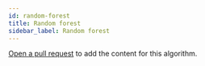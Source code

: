 ```yaml
---
id: random-forest
title: Random forest
sidebar_label: Random forest
---
```


[Open a pull request](https://github.com/AllAlgorithms/algorithms/tree/master/docs/random-forest.md) to add the content for this algorithm.